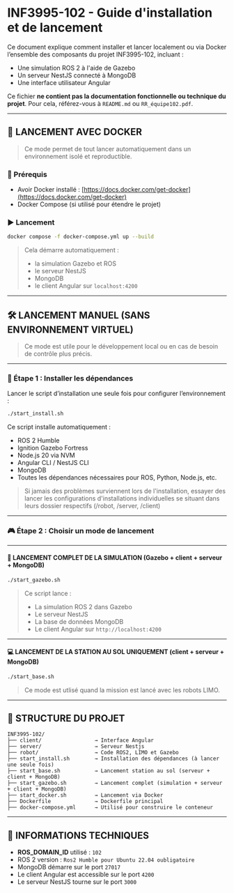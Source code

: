 
# INF3995-102 - Guide d'installation et de lancement

Ce document explique comment installer et lancer localement ou via Docker l’ensemble des composants du projet INF3995-102, incluant :

- Une simulation ROS 2 à l'aide de Gazebo
- Un serveur NestJS connecté à MongoDB
- Une interface utilisateur Angular

Ce fichier **ne contient pas la documentation fonctionnelle ou technique du projet**. Pour cela, référez-vous à `README.md` ou `RR_équipe102.pdf`.

---

## 🐳 LANCEMENT AVEC DOCKER

> Ce mode permet de tout lancer automatiquement dans un environnement isolé et reproductible.

### 🔧 Prérequis

- Avoir Docker installé : [https://docs.docker.com/get-docker](https://docs.docker.com/get-docker)
- Docker Compose (si utilisé pour étendre le projet)

### ▶️ Lancement

```bash
docker compose -f docker-compose.yml up --build
```

> Cela démarre automatiquement :
> - la simulation Gazebo et ROS
> - le serveur NestJS
> - MongoDB
> - le client Angular sur `localhost:4200`

---

## 🛠️ LANCEMENT MANUEL (SANS ENVIRONNEMENT VIRTUEL)

> Ce mode est utile pour le développement local ou en cas de besoin de contrôle plus précis.

---

### 🔧 Étape 1 : Installer les dépendances

Lancer le script d’installation une seule fois pour configurer l’environnement :

```bash
./start_install.sh
```

Ce script installe automatiquement :

- ROS 2 Humble
- Ignition Gazebo Fortress
- Node.js 20 via NVM
- Angular CLI / NestJS CLI
- MongoDB
- Toutes les dépendances nécessaires pour ROS, Python, Node.js, etc.

> Si jamais des problèmes surviennent lors de l'installation, essayer des lancer les configurations d'installations individuelles se situant dans leurs dossier respectifs (/robot, /server, /client)

---

### 🎮 Étape 2 : Choisir un mode de lancement

---

#### 🚀 LANCEMENT COMPLET DE LA SIMULATION (Gazebo + client + serveur + MongoDB)

```bash
./start_gazebo.sh
```

> Ce script lance :
> - La simulation ROS 2 dans Gazebo
> - Le serveur NestJS
> - La base de données MongoDB
> - Le client Angular sur `http://localhost:4200`

---

#### 💻 LANCEMENT DE LA STATION AU SOL UNIQUEMENT (client + serveur + MongoDB)

```bash
./start_base.sh
```

> Ce mode est utlisé quand la mission est lancé avec les robots LIMO.

---

## 📁 STRUCTURE DU PROJET

```
INF3995-102/
├── client/                 → Interface Angular
├── server/                 → Serveur Nestjs
├── robot/                  → Code ROS2, LIMO et Gazebo
├── start_install.sh        → Installation des dépendances (à lancer une seule fois)
├── start_base.sh           → Lancement station au sol (serveur + client + MongoDB)
├── start_gazebo.sh         → Lancement complet (simulation + serveur + client + MongoDB)
├── start_docker.sh         → Lancement via Docker
├── Dockerfile              → Dockerfile principal
├── docker-compose.yml      → Utilisé pour construire le conteneur
```

---

## 🔢 INFORMATIONS TECHNIQUES

- **ROS_DOMAIN_ID** utilisé : `102`
- ROS 2 version : `Ros2 Humble pour Ubuntu 22.04 oubligatoire`
- MongoDB démarre sur le port `27017`
- Le client Angular est accessible sur le port `4200`
- Le serveur NestJS tourne sur le port `3000`